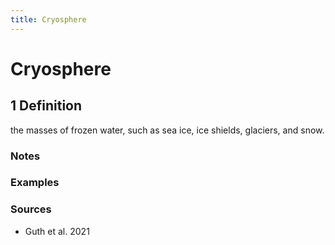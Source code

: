```yaml
---
title: Cryosphere 
---
```


# Cryosphere 

## 1 Definition

the masses of frozen water, such as sea ice, ice shields, glaciers, and snow.

### Notes 

### Examples 

### Sources
- Guth et al. 2021
